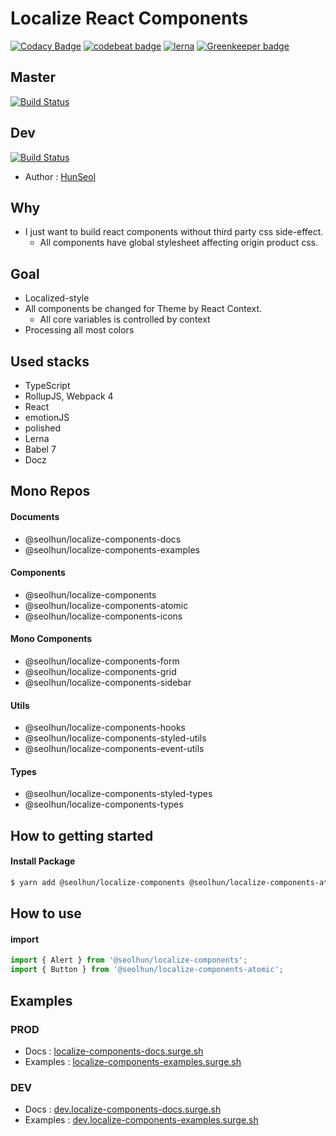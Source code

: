 # Localize React Components

[![Codacy Badge](https://api.codacy.com/project/badge/Grade/87c0d9f96fc74d94b60c0c397a6b30c6)](https://www.codacy.com/app/shun10114/localize-components?utm_source=github.com&amp;utm_medium=referral&amp;utm_content=Seolhun/localize-components&amp;utm_campaign=Badge_Grade)
[![codebeat badge](https://codebeat.co/badges/2ab413e3-946a-4719-bb75-07e76851cbba)](https://codebeat.co/projects/github-com-seolhun-localize-components-master)
[![lerna](https://img.shields.io/badge/maintained%20with-lerna-cc00ff.svg)](https://lernajs.io/) [![Greenkeeper badge](https://badges.greenkeeper.io/Seolhun/localize-components.svg)](https://greenkeeper.io/)

## Master
[![Build Status](https://travis-ci.com/Seolhun/localize-components.svg?branch=master)](https://travis-ci.com/Seolhun/localize-components)

## Dev
[![Build Status](https://travis-ci.com/Seolhun/localize-components.svg?branch=develop)](https://travis-ci.com/Seolhun/localize-components)

- Author : [HunSeol](https://github.com/Seolhun/)

## Why
- I just want to build react components without third party css side-effect.
  - All components have global stylesheet affecting origin product css.

## Goal
- Localized-style
- All components be changed for Theme by React Context.
  - All core variables is controlled by context
- Processing all most colors

## Used stacks
- TypeScript
- RollupJS, Webpack 4
- React
- emotionJS
- polished
- Lerna
- Babel 7
- Docz

## Mono Repos
#### Documents
- @seolhun/localize-components-docs
- @seolhun/localize-components-examples

#### Components
- @seolhun/localize-components
- @seolhun/localize-components-atomic
- @seolhun/localize-components-icons

#### Mono Components
- @seolhun/localize-components-form
- @seolhun/localize-components-grid
- @seolhun/localize-components-sidebar

#### Utils
- @seolhun/localize-components-hooks
- @seolhun/localize-components-styled-utils
- @seolhun/localize-components-event-utils

#### Types
- @seolhun/localize-components-styled-types
- @seolhun/localize-components-types


## How to getting started
#### Install Package
```bash
$ yarn add @seolhun/localize-components @seolhun/localize-components-atomic
```

## How to use
#### import
```js
import { Alert } from '@seolhun/localize-components';
import { Button } from '@seolhun/localize-components-atomic';
```

## Examples
### PROD
- Docs : [localize-components-docs.surge.sh](http://localize-components-docs.surge.sh/#/)
- Examples : [localize-components-examples.surge.sh](http://localize-components-examples.surge.sh/#/)

### DEV
- Docs : [dev.localize-components-docs.surge.sh](http://dev.localize-components-docs.surge.sh/#/)
- Examples : [dev.localize-components-examples.surge.sh](http://dev.localize-components-examples.surge.sh/#/)
